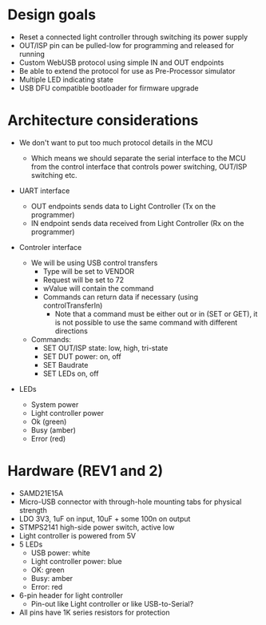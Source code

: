 # Design goals

- Reset a connected light controller through switching its power supply
- OUT/ISP pin can be pulled-low for programming and released for running
- Custom WebUSB protocol using simple IN and OUT endpoints
- Be able to extend the protocol for use as Pre-Processor simulator
- Multiple LED indicating state
- USB DFU compatible bootloader for firmware upgrade

# Architecture considerations

- We don't want to put too much protocol details in the MCU
    - Which means we should separate the serial interface to the MCU from the control interface that controls power switching, OUT/ISP switching etc.

- UART interface
    - OUT endpoints sends data to Light Controller (Tx on the programmer)
    - IN endpoint sends data received from Light Controller (Rx on the programmer)

- Controler interface
    - We will be using USB control transfers
        - Type will be set to VENDOR
        - Request will be set to 72
        - wValue will contain the command
        - Commands can return data if necessary (using controlTransferIn)
            - Note that a command must be either out or in (SET or GET), it is not possible to use the same command with different directions
    - Commands:
        - SET OUT/ISP state: low, high, tri-state
        - SET DUT power: on, off
        - SET Baudrate
        - SET LEDs on, off

- LEDs
    - System power
    - Light controller power
    - Ok (green)
    - Busy (amber)
    - Error (red)


# Hardware (REV1 and 2)

- SAMD21E15A
- Micro-USB connector with through-hole mounting tabs for physical strength
- LDO 3V3, 1uF on input, 10uF + some 100n on output
- STMPS2141 high-side power switch, active low
- Light controller is powered from 5V
- 5 LEDs
    - USB power: white
    - Light controller power: blue
    - OK: green
    - Busy: amber
    - Error: red
- 6-pin header for light controller
    - Pin-out like Light controller or like USB-to-Serial?
- All pins have 1K series resistors for protection

